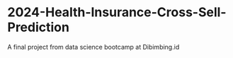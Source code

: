 # 2024-Health-Insurance-Cross-Sell-Prediction
A final project from data science bootcamp at Dibimbing.id
